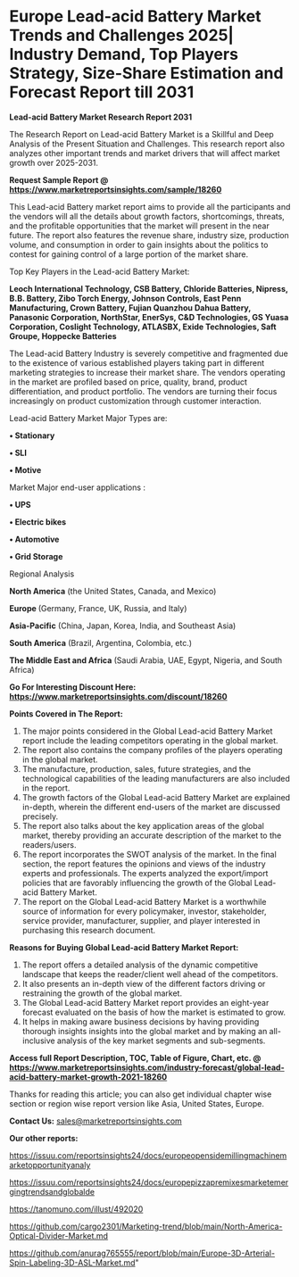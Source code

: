  # Europe Lead-acid Battery Market Trends and Challenges 2025| Industry Demand, Top Players Strategy, Size-Share Estimation and Forecast Report till 2031

<strong>Lead-acid Battery Market Research Report 2031</strong>

The Research Report on Lead-acid Battery Market is a Skillful and Deep Analysis of the Present Situation and Challenges. This research report also analyzes other important trends and market drivers that will affect market growth over 2025-2031.

<strong>Request Sample Report @ <a href=https://www.marketreportsinsights.com/sample/18260>https://www.marketreportsinsights.com/sample/18260</a></strong>

This Lead-acid Battery market report aims to provide all the participants and the vendors will all the details about growth factors, shortcomings, threats, and the profitable opportunities that the market will present in the near future. The report also features the revenue share, industry size, production volume, and consumption in order to gain insights about the politics to contest for gaining control of a large portion of the market share.

Top Key Players in the Lead-acid Battery Market:

<strong>Leoch International Technology, CSB Battery, Chloride Batteries, Nipress, B.B. Battery, Zibo Torch Energy, Johnson Controls, East Penn Manufacturing, Crown Battery, Fujian Quanzhou Dahua Battery, Panasonic Corporation, NorthStar, EnerSys, C&D Technologies, GS Yuasa Corporation, Coslight Technology, ATLASBX, Exide Technologies, Saft Groupe, Hoppecke Batteries</strong>

The Lead-acid Battery Industry is severely competitive and fragmented due to the existence of various established players taking part in different marketing strategies to increase their market share. The vendors operating in the market are profiled based on price, quality, brand, product differentiation, and product portfolio. The vendors are turning their focus increasingly on product customization through customer interaction.

Lead-acid Battery Market Major Types are:

<strong>• Stationary

• SLI

• Motive</strong>

Market Major end-user applications :

<strong>• UPS

• Electric bikes

• Automotive

• Grid Storage</strong>

Regional Analysis

</u><strong><b>North America</b></strong> (the United States, Canada, and Mexico)

<strong><b>Europe </b></strong>(Germany, France, UK, Russia, and Italy)

<strong><b>Asia-Pacific</b></strong> (China, Japan, Korea, India, and Southeast Asia)

<strong><b>South America</b></strong> (Brazil, Argentina, Colombia, etc.)

<strong><b>The Middle East and Africa</b></strong> (Saudi Arabia, UAE, Egypt, Nigeria, and South Africa)

<strong>Go For Interesting Discount Here: <a href=https://www.marketreportsinsights.com/discount/18260>https://www.marketreportsinsights.com/discount/18260</a></strong>

<strong>Points Covered in The Report:</strong>
<ol>
  <li>The major points considered in the Global Lead-acid Battery Market report include the leading competitors operating in the global market.</li>
  <li>The report also contains the company profiles of the players operating in the global market.</li>
  <li>The manufacture, production, sales, future strategies, and the technological capabilities of the leading manufacturers are also included in the report.</li>
  <li>The growth factors of the Global Lead-acid Battery Market are explained in-depth, wherein the different end-users of the market are discussed precisely.</li>
  <li>The report also talks about the key application areas of the global market, thereby providing an accurate description of the market to the readers/users.</li>
  <li>The report incorporates the SWOT analysis of the market. In the final section, the report features the opinions and views of the industry experts and professionals. The experts analyzed the export/import policies that are favorably influencing the growth of the Global Lead-acid Battery Market.</li>
  <li>The report on the Global Lead-acid Battery Market is a worthwhile source of information for every policymaker, investor, stakeholder, service provider, manufacturer, supplier, and player interested in purchasing this research document.</li>
</ol>
<strong>Reasons for Buying Global Lead-acid Battery Market Report:</strong>

<ol>
  <li>The report offers a detailed analysis of the dynamic competitive landscape that keeps the reader/client well ahead of the competitors.</li>
  <li>It also presents an in-depth view of the different factors driving or restraining the growth of the global market.</li>
  <li>The Global Lead-acid Battery Market report provides an eight-year forecast evaluated on the basis of how the market is estimated to grow.</li>
  <li>It helps in making aware business decisions by having providing thorough insights insights into the global market and by making an all-inclusive analysis of the key market segments and sub-segments.</li>
</ol>
<strong>Access full Report Description, TOC, Table of Figure, Chart, etc. @ <a href=https://www.marketreportsinsights.com/industry-forecast/global-lead-acid-battery-market-growth-2021-18260>https://www.marketreportsinsights.com/industry-forecast/global-lead-acid-battery-market-growth-2021-18260</a></strong>


Thanks for reading this article; you can also get individual chapter wise section or region wise report version like Asia, United States, Europe.

<strong>Contact Us:</strong>
sales@marketreportsinsights.com

<strong>Our other reports:</strong>

<a href=https://issuu.com/reportsinsights24/docs/europeopensidemillingmachinemarketopportunityanaly>https://issuu.com/reportsinsights24/docs/europeopensidemillingmachinemarketopportunityanaly</a>

<a href=https://issuu.com/reportsinsights24/docs/europepizzapremixesmarketemergingtrendsandglobalde>https://issuu.com/reportsinsights24/docs/europepizzapremixesmarketemergingtrendsandglobalde</a>

<a href=https://tanomuno.com/illust/492020>https://tanomuno.com/illust/492020</a>

<a href=https://github.com/cargo2301/Marketing-trend/blob/main/North-America-Optical-Divider-Market.md>https://github.com/cargo2301/Marketing-trend/blob/main/North-America-Optical-Divider-Market.md</a>

<a href=https://github.com/anurag765555/report/blob/main/Europe-3D-Arterial-Spin-Labeling-3D-ASL-Market.md>https://github.com/anurag765555/report/blob/main/Europe-3D-Arterial-Spin-Labeling-3D-ASL-Market.md</a>"
